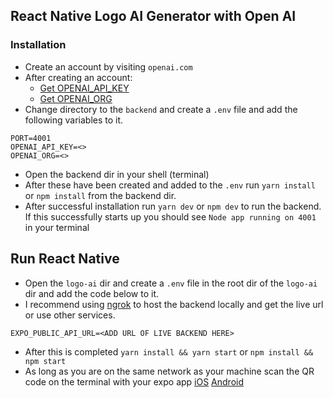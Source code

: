 ## React Native Logo AI Generator with Open AI

### Installation
- Create an account by visiting `openai.com`
- After creating an account: 
  - [Get OPENAI_API_KEY](https://platform.openai.com/api-keys)
  - [Get OPENAI_ORG](https://platform.openai.com/account/organization)
- Change directory to the `backend`  and create a `.env` file and add the following variables to it.
```dotenv
PORT=4001
OPENAI_API_KEY=<>
OPENAI_ORG=<>
```
- Open the backend dir in your shell (terminal)
- After these have been created and added to the `.env` run `yarn install` or `npm install` from the backend dir.
- After successful installation run `yarn dev` or `npm dev` to run the backend. If this successfully starts up you should see `Node app running on 4001` in your terminal

## Run React Native
- Open the `logo-ai` dir and create a `.env` file in the root dir of the `logo-ai` dir and add the code below to it.
- I recommend using [ngrok](https://ngrok.com/) to host the backend locally and get the live url or use other services.

```dotenv
EXPO_PUBLIC_API_URL=<ADD URL OF LIVE BACKEND HERE>
```
- After this is completed `yarn install && yarn start` or `npm install && npm start`
- As long as you are on the same network as your machine scan the QR code on the terminal with your expo app [iOS](https://apps.apple.com/us/app/expo-go/id982107779) [Android](https://play.google.com/store/apps/details?id=host.exp.exponent&hl=en_US)

